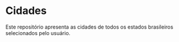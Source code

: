 # Cidades
Este repositório apresenta as cidades de todos os estados brasileiros selecionados pelo usuário.
